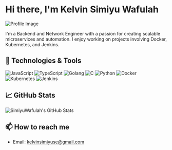 # Hi there, I'm Kelvin Simiyu Wafulah 

![Profile Image](https://github.com/SimiyuWafulah/SimiyuWafulah/blob/main/path/to/your-image.png)

I'm a Backend and Network Engineer with a passion for creating scalable microservices and automation. I enjoy working on projects involving Docker, Kubernetes, and Jenkins.

## 🔧 Technologies & Tools

![JavaScript](https://img.shields.io/badge/-JavaScript-black?style=flat-square&logo=javascript)
![TypeScript](https://img.shields.io/badge/-TypeScript-black?style=flat-square&logo=typescript)
![Golang](https://img.shields.io/badge/-Golang-black?style=flat-square&logo=go)
![C](https://img.shields.io/badge/-C-black?style=flat-square&logo=c)
![Python](https://img.shields.io/badge/-Python-black?style=flat-square&logo=python)
![Docker](https://img.shields.io/badge/-Docker-black?style=flat-square&logo=docker)
![Kubernetes](https://img.shields.io/badge/-Kubernetes-black?style=flat-square&logo=kubernetes)
![Jenkins](https://img.shields.io/badge/-Jenkins-black?style=flat-square&logo=jenkins)

## 📈 GitHub Stats

![SimiyuWafulah's GitHub Stats](https://github-readme-stats.vercel.app/api?username=SimiyuWafulah&show_icons=true)

## 📫 How to reach me
- Email: [kelvinsimiyuse@gmail.com](mailto:kelvinsimiyuse@gmail.com)


<!---
SimiyuWafulah/SimiyuWafulah is a ✨ special ✨ repository because its `README.md` (this file) appears on your GitHub profile.
You can click the Preview link to take a look at your changes.
--->
